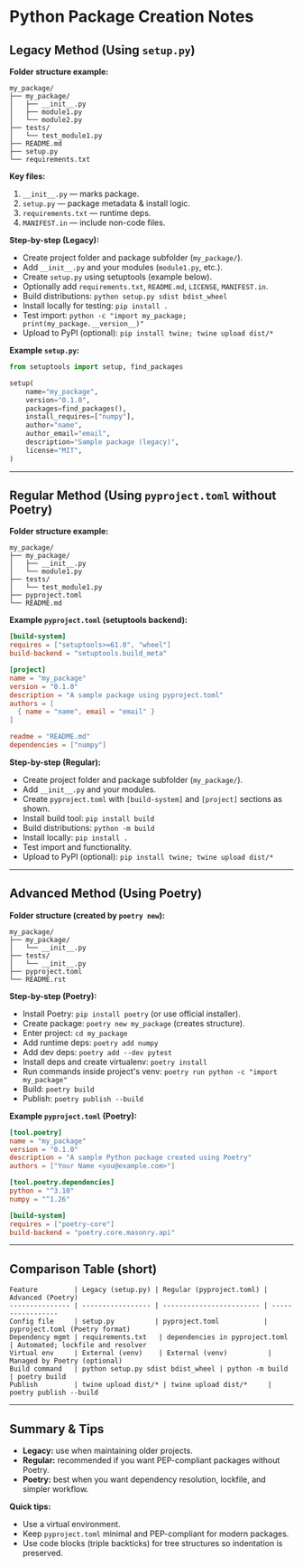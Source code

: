 # Python Package Creation Notes

## Legacy Method (Using `setup.py`)

**Folder structure example:**
```text
my_package/
├── my_package/
│   ├── __init__.py
│   ├── module1.py
│   └── module2.py
├── tests/
│   └── test_module1.py
├── README.md
├── setup.py
└── requirements.txt
```

**Key files:**

1. `__init__.py` — marks package.
2. `setup.py` — package metadata & install logic.
3. `requirements.txt` — runtime deps.
4. `MANIFEST.in` — include non-code files.

**Step-by-step (Legacy):**

- Create project folder and package subfolder (`my_package/`).
- Add `__init__.py` and your modules (`module1.py`, etc.).
- Create `setup.py` using setuptools (example below).
- Optionally add `requirements.txt`, `README.md`, `LICENSE`, `MANIFEST.in`.
- Build distributions: `python setup.py sdist bdist_wheel`
- Install locally for testing: `pip install .`
- Test import: `python -c "import my_package; print(my_package.__version__)"`
- Upload to PyPI (optional): `pip install twine; twine upload dist/*`

**Example `setup.py`:**

```python
from setuptools import setup, find_packages

setup(
    name="my_package",
    version="0.1.0",
    packages=find_packages(),
    install_requires=["numpy"],
    author="name",
    author_email="email",
    description="Sample package (legacy)",
    license="MIT",
)
```

---

## Regular Method (Using `pyproject.toml` without Poetry)

**Folder structure example:**
```text
my_package/
├── my_package/
│   ├── __init__.py
│   └── module1.py
├── tests/
│   └── test_module1.py
├── pyproject.toml
└── README.md
```

**Example `pyproject.toml` (setuptools backend):**

```toml
[build-system]
requires = ["setuptools>=61.0", "wheel"]
build-backend = "setuptools.build_meta"

[project]
name = "my_package"
version = "0.1.0"
description = "A sample package using pyproject.toml"
authors = [
  { name = "name", email = "email" }
]

readme = "README.md"
dependencies = ["numpy"]
```

**Step-by-step (Regular):**

- Create project folder and package subfolder (`my_package/`).
- Add `__init__.py` and your modules.
- Create `pyproject.toml` with `[build-system]` and `[project]` sections as shown.
- Install build tool: `pip install build`
- Build distributions: `python -m build`
- Install locally: `pip install .`
- Test import and functionality.
- Upload to PyPI (optional): `pip install twine; twine upload dist/*`

---

## Advanced Method (Using Poetry)

**Folder structure (created by `poetry new`):**
```text
my_package/
├── my_package/
│   └── __init__.py
├── tests/
│   └── __init__.py
├── pyproject.toml
└── README.rst
```

**Step-by-step (Poetry):**

- Install Poetry: `pip install poetry` (or use official installer).
- Create package: `poetry new my_package` (creates structure).
- Enter project: `cd my_package`
- Add runtime deps: `poetry add numpy`
- Add dev deps: `poetry add --dev pytest`
- Install deps and create virtualenv: `poetry install`
- Run commands inside project's venv: `poetry run python -c "import my_package"`
- Build: `poetry build`
- Publish: `poetry publish --build`

**Example `pyproject.toml` (Poetry):**

```toml
[tool.poetry]
name = "my_package"
version = "0.1.0"
description = "A sample Python package created using Poetry"
authors = ["Your Name <you@example.com>"]

[tool.poetry.dependencies]
python = "^3.10"
numpy = "^1.26"

[build-system]
requires = ["poetry-core"]
build-backend = "poetry.core.masonry.api"
```

---

## Comparison Table (short)

```text
Feature         | Legacy (setup.py) | Regular (pyproject.toml) | Advanced (Poetry)
--------------- | ----------------- | ------------------------ | -----------------
Config file     | setup.py          | pyproject.toml           | pyproject.toml (Poetry format)
Dependency mgmt | requirements.txt   | dependencies in pyproject.toml | Automated; lockfile and resolver
Virtual env     | External (venv)    | External (venv)          | Managed by Poetry (optional)
Build command   | python setup.py sdist bdist_wheel | python -m build | poetry build
Publish         | twine upload dist/* | twine upload dist/*     | poetry publish --build
```

---

## Summary & Tips

- **Legacy:** use when maintaining older projects.
- **Regular:** recommended if you want PEP-compliant packages without Poetry.
- **Poetry:** best when you want dependency resolution, lockfile, and simpler workflow.

**Quick tips:**

- Use a virtual environment.
- Keep `pyproject.toml` minimal and PEP-compliant for modern packages.
- Use code blocks (triple backticks) for tree structures so indentation is preserved.
